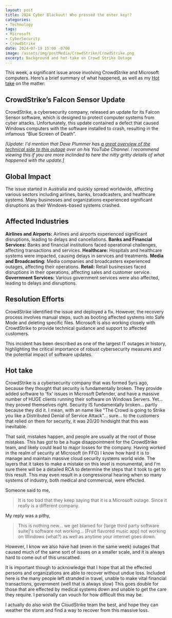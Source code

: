 ```yaml
---
layout: post
title: 2024 Cyber Blackout! Who pressed the enter key!?
categories:
- Technology
tags:
- Microsoft
- CyberSecurity
- CrowdStrike
date: 2024-07-19 15:00 -0700
image: /assets/img/postMedia/CrowdStrike/CrowdStrike.png
excerpt: Background and hot-take on Crowd Strike Outage
---
```

This week, a significant issue arose involving CrowdStrike and Microsoft computers. Here’s a brief summary of what happened, as well as my [Hot take](#hot-take) on the matter:

## CrowdStrike’s Falcon Sensor Update

CrowdStrike, a cybersecurity company, released an update for its Falcon Sensor software, which is designed to protect computer systems from cyber attacks. Unfortunately, this update contained a defect that caused Windows computers with the software installed to crash, resulting in the infamous “Blue Screen of Death”.

_\[Update: I'd mention that Dave Plummer has [a great overview of the technical side to this outage](https://youtu.be/wAzEJxOo1ts?si=-R6jTSQlR9hORYtI) over on his YouTube Channel.  I recommend viewing this if you are more inclinded to here the nitty gritty details of what happened with the update.\]_
## Global Impact

The issue started in Australia and quickly spread worldwide, affecting various sectors including airlines, banks, broadcasters, and healthcare systems. Many businesses and organizations experienced significant disruptions as their Windows-based systems crashed.

## Affected Industries

**Airlines and Airports:** Airlines and airports experienced significant disruptions, leading to delays and cancellations.
**Banks and Financial Services:** Banks and financial institutions faced operational challenges, affecting transactions and services.
**Healthcare:** Hospitals and healthcare systems were impacted, causing delays in services and treatments.
**Media and Broadcasting:** Media companies and broadcasters experienced outages, affecting their operations.
**Retail:** Retail businesses faced disruptions in their operations, affecting sales and customer service.
**Government Services:** Various government services were also affected, leading to delays and disruptions.

## Resolution Efforts

CrowdStrike identified the issue and deployed a fix. However, the recovery process involves manual steps, such as booting affected systems into Safe Mode and deleting specific files. Microsoft is also working closely with CrowdStrike to provide technical guidance and support to affected customers.

This incident has been described as one of the largest IT outages in history, highlighting the critical importance of robust cybersecurity measures and the potential impact of software updates.

## Hot take

CrowdStrike is a cybersecurity company that was formed 5yrs ago, because they thought that security is fundamentally broken. They provide added software to 'fix' issues in Microsoft Defender, and have a massive number of HUGE clients running their software on Windows Servers. Yet... they proved themselves right. Security IS fundamentally broken... partly because they did it.  I mean, with an name like "The Crowd is going to Strike you like a Distributed Denial of Service Attack"... sure... to the customers that relied on them for security, it was 20/20 hindsight that this was inevitable.

That said, mistakes happen, and people are usually at the root of those mistakes. This has _got_ to be a huge disappointment for the CrowdStrike team, and likely could lead to major losses for the company. Having worked in the realm of security at Microsoft (in FFO) I know how hard it is to manage and maintain massive cloud security systems world wide. The layers that it takes to make a mistake on this level is monumental, and I'm sure there will be a detailed RCA to determine the steps that it took to get to this result. This may even result in a congressional hearing when so many systems of industry, both medical and commercial, were effected.

Someone said to me,
> It is too bad that they keep saying that it is a Microsoft outage. Since it really is a different company.

My reply was a pithy,
> This is nothing new... we get blamed for [large third party software suite]'s software not working... [Fruit flavored music app] not working on Windows (what?)  as well as anytime your internet goes down.

However, I know we also have had (even in the same week) outages that caused much of the same sort of issues on a smaller scale, and it is always hard to come out of this unscathed.

It is important though to acknowledge that I hope that all the effected persons and organizations are able to recover without undue loss. Included here is the many people left stranded in travel, unable to make vital financial transactions, government (well that is always slow)  This goes double for those that are effected by medical systems down and unable to get the care they require. I personally can vouch for how difficult this may be.

I actually do also wish the CloudStrike team the best, and hope they can weather the storm and find a way to recover from this massive loss.
